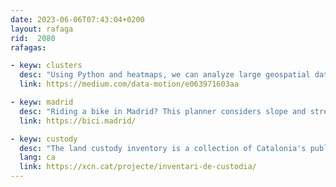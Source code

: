 ```yaml
---
date: 2023-06-06T07:43:04+0200
layout: rafaga
rid:  2080
rafagas:

- keyw: clusters
  desc: "Using Python and heatmaps, we can analyze large geospatial datasets to find patterns and clusters in mobility dynamics"
  link: https://medium.com/data-motion/e063971603aa

- keyw: madrid
  desc: "Riding a bike in Madrid? This planner considers slope and street types to generate routes that are fast, easy, or a mix of both. Plus, we provide details on bike parking availability"
  link: https://bici.madrid/

- keyw: custody
  desc: "The land custody inventory is a collection of Catalonia's public and private initiatives for land preservation. It examines the current state of affairs and how it evolves"
  lang: ca
  link: https://xcn.cat/projecte/inventari-de-custodia/
---
```

